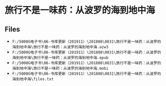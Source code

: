 # 旅行不是一味药：从波罗的海到地中海

## Files

- `F:/5000G电子书\06-书库更新（201911）\201808\0831\旅行不是一味药：从波罗的海到地中海\旅行不是一味药：从波罗的海到地中海.azw3`
- `F:/5000G电子书\06-书库更新（201911）\201808\0831\旅行不是一味药：从波罗的海到地中海\旅行不是一味药：从波罗的海到地中海.epub`
- `F:/5000G电子书\06-书库更新（201911）\201808\0831\旅行不是一味药：从波罗的海到地中海\旅行不是一味药：从波罗的海到地中海.mobi`
- `F:/5000G电子书\06-书库更新（201911）\201808\0831\旅行不是一味药：从波罗的海到地中海\files.txt`
